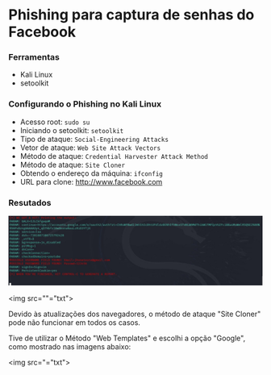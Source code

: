 # Phishing para captura de senhas do Facebook

### Ferramentas

- Kali Linux
- setoolkit

### Configurando o Phishing no Kali Linux

- Acesso root: ``` sudo su ```
- Iniciando o setoolkit: ``` setoolkit ```
- Tipo de ataque: ``` Social-Engineering Attacks ```
- Vetor de ataque: ``` Web Site Attack Vectors ```
- Método de ataque: ```Credential Harvester Attack Method ```
- Método de ataque: ``` Site Cloner ```
- Obtendo o endereço da máquina: ``` ifconfig ```
- URL para clone: http://www.facebook.com

### Resutados

![Alt text](./passwd "Optional title")

<img src=""="txt">


Devido às atualizações dos navegadores, o método de ataque "Site Cloner" pode não funcionar em todos os casos.

Tive de utilizar o Método "Web Templates" e escolhi a opção "Google", como mostrado nas imagens abaixo:


<img src="="txt">


